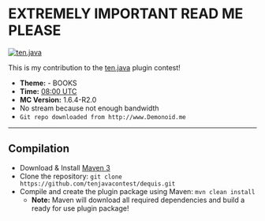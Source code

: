 # EXTREMELY IMPORTANT READ ME PLEASE


[![ten.java](http://i.imgur.com/c2y4evp.png)](http://tenjava.com/)

This is my contribution to the [ten.java](http://tenjava.com/) plugin contest!

- __Theme:__ - BOOKS
- __Time:__ [08:00 UTC](http://www.timeanddate.com/worldclock/fixedtime.html?msg=ten.java&iso=20131207T08&p1=136&ah=10)
- __MC Version:__ 1.6.4-R2.0
- No stream because not enough bandwidth
- `Git repo downloaded from http://www.Demonoid.me`

---------------------------------------

Compilation
-------------
- Download & Install [Maven 3](http://maven.apache.org/download.html)
- Clone the repository: `git clone https://github.com/tenjavacontest/dequis.git`
- Compile and create the plugin package using Maven: `mvn clean install`
  - __Note:__ Maven will download all required dependencies and build a ready for use plugin package!
